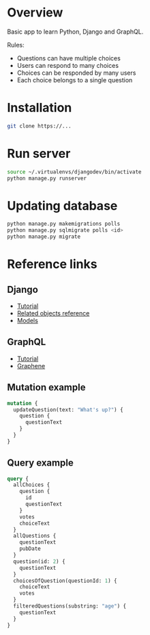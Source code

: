 # Overview

Basic app to learn Python, Django and GraphQL.

Rules:

* Questions can have multiple choices
* Users can respond to many choices
* Choices can be responded by many users
* Each choice belongs to a single question

# Installation

```bash
git clone https://...
```

# Run server

```bash
source ~/.virtualenvs/djangodev/bin/activate
python manage.py runserver
````

# Updating database

```bash
python manage.py makemigrations polls
python manage.py sqlmigrate polls <id>
python manage.py migrate
```

# Reference links

## Django

* [Tutorial](https://docs.djangoproject.com/en/3.2/intro/tutorial01/)
* [Related objects reference](https://docs.djangoproject.com/en/3.2/ref/models/relations/)
* [Models](https://docs.djangoproject.com/en/3.2/topics/db/models/#intermediary-manytomany)


## GraphQL

* [Tutorial](https://www.youtube.com/watch?v=kP7wQoFXUSc&list=PLOLrQ9Pn6caxz00JcLeOR-Rtq0Yi01oBH)
* [Graphene](https://docs.graphene-python.org/projects/django/en/latest/queries/)

## Mutation example

```graphql
mutation {
  updateQuestion(text: "What's up?") {
    question {
      questionText
    }
  }
}
```

## Query example

```graphql
query {
  allChoices {
    question {
      id
      questionText
    }
    votes
    choiceText
  }
  allQuestions {
    questionText
    pubDate
  }
  question(id: 2) {
    questionText
  }
  choicesOfQuestion(questionId: 1) {
    choiceText
    votes
  }
  filteredQuestions(substring: "age") {
    questionText
  }
}
```